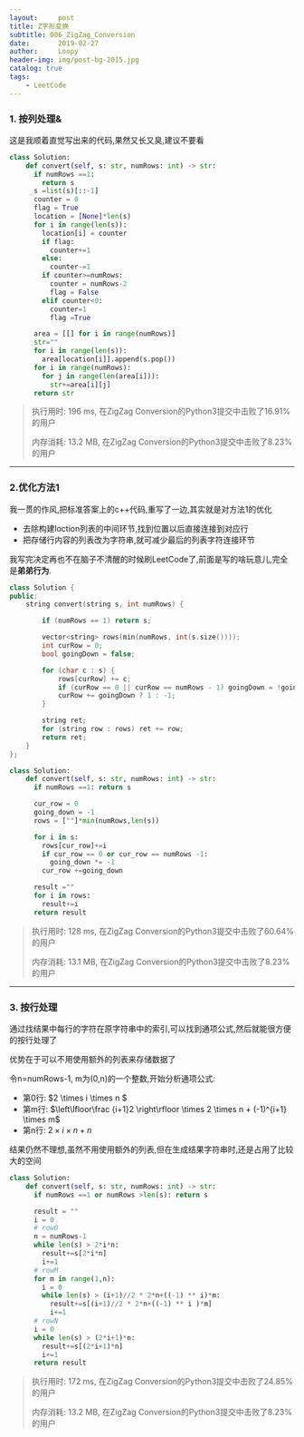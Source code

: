 ```yaml
---
layout:     post
title: Z字形变换
subtitle: 006_ZigZag_Conversion
date:       2019-02-27
author:     Loopy
header-img: img/post-bg-2015.jpg
catalog: true
tags:
    - LeetCode
---
```


<head>
    <script src="https://cdn.mathjax.org/mathjax/latest/MathJax.js?config=TeX-AMS-MML_HTMLorMML" type="text/javascript"></script>
    <script type="text/x-mathjax-config">
        MathJax.Hub.Config({
            tex2jax: {
            skipTags: ['script', 'noscript', 'style', 'textarea', 'pre'],
            inlineMath: [['$','$']]
            }
        });
    </script>
</head>

### 1. 按列处理&

  这是我顺着直觉写出来的代码,果然又长又臭,建议不要看

  ```python
  class Solution:
      def convert(self, s: str, numRows: int) -> str:
        if numRows ==1:
          return s
        s =list(s)[::-1]
        counter = 0
        flag = True
        location = [None]*len(s)
        for i in range(len(s)):
          location[i] = counter
          if flag:
            counter+=1
          else:
            counter-=1
          if counter>=numRows:
            counter = numRows-2
            flag = False
          elif counter<0:
            counter=1
            flag =True

        area = [[] for i in range(numRows)]
        str=""
        for i in range(len(s)):
          area[location[i]].append(s.pop())
        for i in range(numRows):
          for j in range(len(area[i])):
            str+=area[i][j]
        return str
  ```
  >执行用时: 196 ms, 在ZigZag Conversion的Python3提交中击败了16.91% 的用户
  >
  >内存消耗: 13.2 MB, 在ZigZag Conversion的Python3提交中击败了8.23% 的用户

  ---
### 2.优化方法1

  我一贯的作风,把标准答案上的c++代码,重写了一边,其实就是对方法1的优化

  - 去除构建loction列表的中间环节,找到位置以后直接连接到对应行
  - 把存储行内容的列表改为字符串,就可减少最后的列表字符连接环节

我写完决定再也不在脑子不清醒的时候刷LeetCode了,前面是写的啥玩意儿,完全是**弟弟行为**.
  ```c++
  class Solution {
  public:
      string convert(string s, int numRows) {

          if (numRows == 1) return s;

          vector<string> rows(min(numRows, int(s.size())));
          int curRow = 0;
          bool goingDown = false;

          for (char c : s) {
              rows[curRow] += c;
              if (curRow == 0 || curRow == numRows - 1) goingDown = !goingDown;
              curRow += goingDown ? 1 : -1;
          }

          string ret;
          for (string row : rows) ret += row;
          return ret;
      }
  };
  ```

  ```python
  class Solution:
      def convert(self, s: str, numRows: int) -> str:
        if numRows ==1: return s

        cur_row = 0
        going_down = -1
        rows = [""]*min(numRows,len(s))

        for i in s:
          rows[cur_row]+=i
          if cur_row == 0 or cur_row == numRows -1:
            going_down *= -1
          cur_row +=going_down

        result =""
        for i in rows:
          result+=i
        return result
```
>执行用时: 128 ms, 在ZigZag Conversion的Python3提交中击败了60.64% 的用户
>
>内存消耗: 13.1 MB, 在ZigZag Conversion的Python3提交中击败了8.23% 的用户

---
### 3. 按行处理

通过找结果中每行的字符在原字符串中的索引,可以找到通项公式,然后就能很方便的按行处理了

优势在于可以不用使用额外的列表来存储数据了

令n=numRows-1, m为(0,n)的一个整数,开始分析通项公式:
- 第0行: $2 \times i \times n $
- 第m行: $\left\lfloor\frac {i+1}2 \right\rfloor \times 2 \times n + (-1)^{i+1} \times m$
- 第n行: $2 \times i \times n + n$

结果仍然不理想,虽然不用使用额外的列表,但在生成结果字符串时,还是占用了比较大的空间

```python
class Solution:
    def convert(self, s: str, numRows: int) -> str:
      if numRows ==1 or numRows >len(s): return s

      result = ""
      i = 0
      # row0
      n = numRows-1
      while len(s) > 2*i*n:
        result+=s[2*i*n]
        i+=1
      # rowM
      for m in range(1,n):
        i = 0
        while len(s) > (i+1)//2 * 2*n+((-1) ** i)*m:
          result+=s[(i+1)//2 * 2*n+((-1) ** i )*m]
          i+=1
      # rowN
      i = 0
      while len(s) > (2*i+1)*n:
        result+=s[(2*i+1)*n]
        i+=1
      return result
```
>执行用时: 172 ms, 在ZigZag Conversion的Python3提交中击败了24.85% 的用户
>
>内存消耗: 13.2 MB, 在ZigZag Conversion的Python3提交中击败了8.23% 的用户
